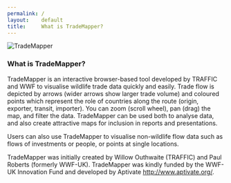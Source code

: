 ```yaml
---
permalink: /
layout:    default
title:     What is TradeMapper?
---
```

![TradeMapper](https://raw.githubusercontent.com/trademapper/trademapper-js/master/screenshot/trademapper.png "TradeMapper")


### What is TradeMapper?

TradeMapper is an interactive browser-based tool developed by TRAFFIC and WWF to visualise wildlife trade data quickly and easily. Trade flow is depicted by arrows (wider arrows show larger trade volume) and coloured points which represent the role of countries along the route (origin, exporter, transit, importer). You can zoom (scroll wheel), pan (drag) the map, and filter the data. TradeMapper can be used both to analyse data, and also create attractive maps for inclusion in reports and presentations. 

Users can also use TradeMapper to visualise non-wildlife flow data such as flows of investments or people, or points at single locations.  

TradeMapper was initially created by Willow Outhwaite (TRAFFIC) and Paul Roberts (formerly WWF-UK). TradeMapper was kindly funded by the WWF-UK Innovation Fund and developed by Aptivate http://www.aptivate.org/.  


